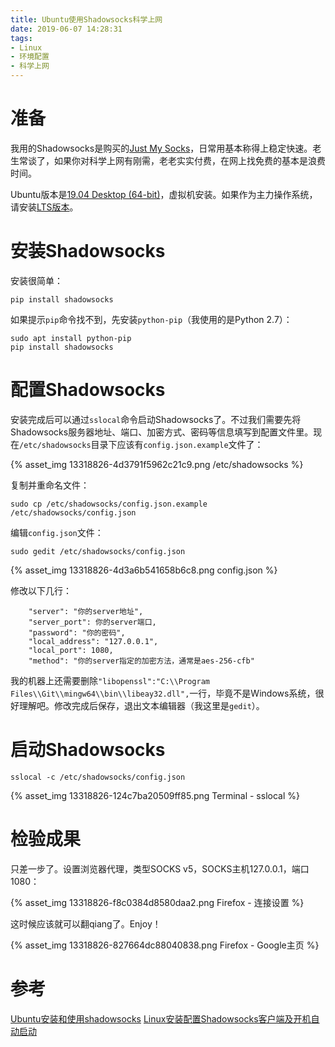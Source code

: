 ```yaml
---
title: Ubuntu使用Shadowsocks科学上网
date: 2019-06-07 14:28:31
tags:
- Linux
- 环境配置
- 科学上网
---
```


# 准备

我用的Shadowsocks是购买的[Just My Socks](https://justmysocks.net/)，日常用基本称得上稳定快速。老生常谈了，如果你对科学上网有刚需，老老实实付费，在网上找免费的基本是浪费时间。

Ubuntu版本是[19.04 Desktop (64-bit)](http://releases.ubuntu.com/19.04/ubuntu-19.04-desktop-amd64.iso.torrent)，虚拟机安装。如果作为主力操作系统，请安装[LTS版本](https://wiki.ubuntu.com/BionicBeaver/ReleaseNotes)。

# 安装Shadowsocks

安装很简单：
```
pip install shadowsocks
```

如果提示```pip```命令找不到，先安装```python-pip```（我使用的是Python 2.7）：
```
sudo apt install python-pip
pip install shadowsocks
```

# 配置Shadowsocks

安装完成后可以通过```sslocal```命令启动Shadowsocks了。不过我们需要先将Shadowsocks服务器地址、端口、加密方式、密码等信息填写到配置文件里。现在```/etc/shadowsocks```目录下应该有```config.json.example```文件了：

{% asset_img 13318826-4d3791f5962c21c9.png /etc/shadowsocks %}

复制并重命名文件：
```
sudo cp /etc/shadowsocks/config.json.example /etc/shadowsocks/config.json
```

编辑```config.json```文件：
```
sudo gedit /etc/shadowsocks/config.json
```

{% asset_img 13318826-4d3a6b541658b6c8.png config.json %}

修改以下几行：
```
    "server": "你的server地址",
    "server_port": 你的server端口,
    "password": "你的密码",
    "local_address": "127.0.0.1",
    "local_port": 1080,
    "method": "你的server指定的加密方法，通常是aes-256-cfb"
```

我的机器上还需要删除```"libopenssl":"C:\\Program Files\\Git\\mingw64\\bin\\libeay32.dll",```一行，毕竟不是Windows系统，很好理解吧。修改完成后保存，退出文本编辑器（我这里是```gedit```）。

# 启动Shadowsocks

```
sslocal -c /etc/shadowsocks/config.json
```

{% asset_img 13318826-124c7ba20509ff85.png Terminal - sslocal %}

# 检验成果

只差一步了。设置浏览器代理，类型SOCKS v5，SOCKS主机127.0.0.1，端口1080：

{% asset_img 13318826-f8c0384d8580daa2.png Firefox - 连接设置 %}

这时候应该就可以翻qiang了。Enjoy！

{% asset_img 13318826-827664dc88040838.png Firefox - Google主页 %}

# 参考
[Ubuntu安装和使用shadowsocks](https://zhoujianshi.github.io/articles/2018/Ubuntu%E5%AE%89%E8%A3%85%E5%92%8C%E4%BD%BF%E7%94%A8shadowsocks/index.html)
[Linux安装配置Shadowsocks客户端及开机自动启动](https://blog.huihut.com/2017/08/25/LinuxInstallConfigShadowsocksClient/)
